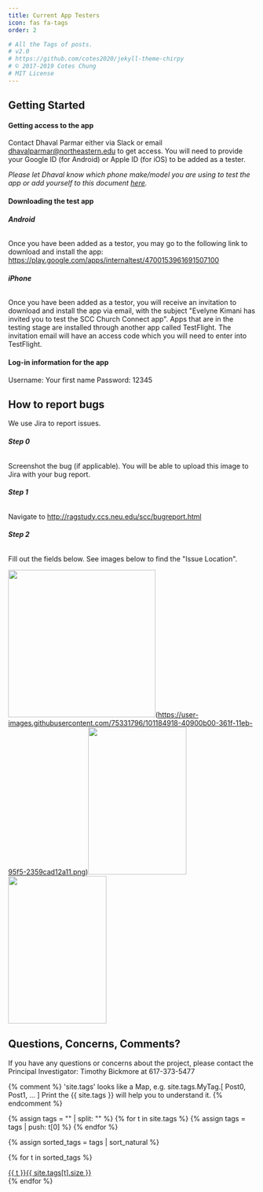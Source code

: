 ```yaml
---
title: Current App Testers
icon: fas fa-tags
order: 2

# All the Tags of posts.
# v2.0
# https://github.com/cotes2020/jekyll-theme-chirpy
# © 2017-2019 Cotes Chung
# MIT License
---
```


## **Getting Started**

#### **Getting access to the app**

Contact Dhaval Parmar either via Slack or email <dhavalparmar@northeastern.edu> to get access. You will need to provide your Google ID (for Android) 
or Apple ID (for iOS) to be added as a tester.

*Please let Dhaval know which phone make/model you are using to test the app or add yourself to this document [here](https://docs.google.com/spreadsheets/d/1hu2XE6cPSM1YHxyi2hRoknW_9eZPqcXMEk7_ImjYQZs/edit#gid=0).*

#### **Downloading the test app**

###### **Android**
Once you have been added as a testor, you may go to the following link to download and install the app: <https://play.google.com/apps/internaltest/4700153961691507100> 

###### **iPhone**
Once you have been added as a testor, you will receive an invitation to download and install the app via email, with the subject 
"Evelyne Kimani has invited you to test the SCC Church Connect app".
Apps that are in the testing stage are installed through another app called TestFlight. The invitation email will have an
access code which you will need to enter into TestFlight.

#### **Log-in information for the app**

Username: Your first name 
Password: 12345

## **How to report bugs**

We use Jira to report issues.

###### **Step 0** 
Screenshot the bug (if applicable). You will be able to upload this image to Jira with your bug report. 
###### **Step 1**
Navigate to <http://ragstudy.ccs.neu.edu/scc/bugreport.html> 
###### **Step 2**
Fill out the fields below. See images below to find the "Issue Location". 

<img src="https://user-images.githubusercontent.com/75331796/101184918-40900b00-361f-11eb-95f5-2359cad12a11.png" width="300" height="300">(https://user-images.githubusercontent.com/75331796/101184918-40900b00-361f-11eb-95f5-2359cad12a11.png)<img src="https://user-images.githubusercontent.com/75331796/101185012-5bfb1600-361f-11eb-8ccd-32ac9c19f3fe.png" width="200" height="300"><img src="https://user-images.githubusercontent.com/75331796/101185063-6a493200-361f-11eb-8fc8-f5bc7cb89313.png" width="200" height="300">



## **Questions, Concerns, Comments?**

If you have any questions or concerns about the project, please contact the Principal Investigator: Timothy Bickmore at 617-373-5477

{% comment %}
  'site.tags' looks like a Map, e.g. site.tags.MyTag.[ Post0, Post1, ... ]
  Print the {{ site.tags }} will help you to understand it.
{% endcomment %}
<div id="tags" class="d-flex flex-wrap ml-xl-2 mr-xl-2">
{% assign tags = "" | split: "" %}
{% for t in site.tags %}
  {% assign tags = tags | push: t[0] %}
{% endfor %}

{% assign sorted_tags = tags | sort_natural %}

{% for t in sorted_tags %}
  <div>
    <a class="tag" href="{{ site.baseurl }}/tags/{{ t | replace: ' ', '-' | downcase | url_encode }}/">{{ t }}<span class="text-muted">{{ site.tags[t].size }}</span></a>
  </div>
{% endfor %}

</div>

